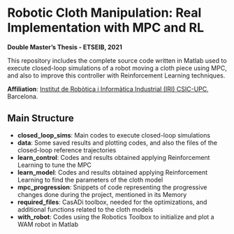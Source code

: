# Robotic Cloth Manipulation: Real Implementation with MPC and RL
**Double Master’s Thesis - ETSEIB, 2021**

This repository includes the complete source code written in Matlab used to execute closed-loop simulations of a robot moving a cloth piece using MPC, and also to improve this controller with Reinforcement Learning techniques.

**Affiliation**: [Institut de Robòtica i Informàtica Industrial (IRI) CSIC-UPC](https://www.iri.upc.edu/), Barcelona.

## Main Structure
- **closed_loop_sims**: Main codes to execute closed-loop simulations
- **data**: Some saved results and plotting codes, and also the files of the closed-loop reference trajectories
- **learn_control**: Codes and results obtained applying Reinforcement Learning to tune the MPC
- **learn_model**: Codes and results obtained applying Reinforcement Learning to find the parameters of the cloth model
- **mpc_progression**: Snippets of code representing the progressive changes done during the project, mentioned in its Memory
- **required_files**: CasADi toolbox, needed for the optimizations, and additional functions related to the cloth models
- **with_robot**: Codes using the Robotics Toolbox to initialize and plot a WAM robot in Matlab
